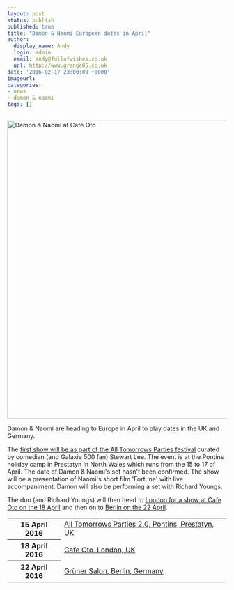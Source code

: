```yaml
---
layout: post
status: publish
published: true
title: "Damon & Naomi European dates in April"
author:
  display_name: Andy
  login: admin
  email: andy@fullofwishes.co.uk
  url: http://www.grange85.co.uk
date: '2016-02-17 23:00:00 +0000'
imageurl:
categories:
- news
- damon & naomi
tags: []
---
```

<a data-flickr-embed="true"  href="https://www.flickr.com/photos/grange85/14030836219/in/photolist-nnRGMi-niWSor-nmYjYW-egpvn3-dQekJ1-dPR77r-dPR7a6-dPWH1m-dPWH4o-dPR7kR-dPQFZn-dPWhUE-aYtfKF-aYtga6-aU2U5H-aU2TY2-aU2TJV-9GFEp6-9GqTu5-92XNmc-5SKhQz-aU2TRx-9LjNR6-9LjPqH-9GJwH7-9GFEdk-9GJwMY-9GFEik-9GFEaK-9GnZdT-9GnZar-9GnZiM-9yPo2G-92XNug-931V7j-931V37-931UUJ-82imf8-7YkaUJ-7XNeqw-7XNfrA-7XJYaB-7XNdms-7XJW5a-7XJVvx-7Ah21G-7AdeTr-6VxXup-6VBZK7-6VxWL8" title="Damon & Naomi at Café Oto"><img class="aligncenter" src="https://farm3.staticflickr.com/2903/14030836219_82d2b8ba33_b.jpg" width="1024" height="685" alt="Damon & Naomi at Café Oto"></a>
<p class="lead">Damon & Naomi are heading to Europe in April to play dates in the UK and Germany.</p>
<p>The <a href="https://db.fullofwishes.co.uk/damon-and-naomi/shows/2015/2016-04-15-all-tomorrows-parties-pontins-prestatyn-uk/">first show will be as part of the All Tomorrows Parties festival</a> curated by comedian (and Galaxie 500 fan) Stewart Lee. The event is at the Pontins holiday camp in Prestatyn in North Wales which runs from the 15 to 17 of April. The date of Damon & Naomi's set hasn't been confirmed. The show will be a presentation of Naomi's short film 'Fortune' with live accompaniment. Damon will also be performing a set with Richard Youngs.</p>

<p>The duo (and Richard Youngs) will then head to <a href="https://db.fullofwishes.co.uk/damon-and-naomi/shows/2016/2016-04-18-damon-and-naomi-cafe-oto-london-uk/">London for a show at Cafe Oto on the 18 April</a> and then on to <a href="https://db.fullofwishes.co.uk/damon-and-naomi/shows/2016/2016-04-22-damon-and-naomi-gruner-salon-berlin-germany/">Berlin on the 22 April</a>.</p>
<table class="table table-striped">
        <tbody><tr>
        <th class="col-md-4">15 April 2016</th>
        <td class="col-md-8"><a href="https://db.fullofwishes.co.uk/damon-and-naomi/shows/2015/2016-04-15-all-tomorrows-parties-pontins-prestatyn-uk/">All Tomorrows Parties 2.0, Pontins, Prestatyn, UK</a></td>
        </tr>
        <tr>
        <th class="col-md-4">18 April 2016</th>
        <td class="col-md-8"><a href="https://db.fullofwishes.co.uk/damon-and-naomi/shows/2016/2016-04-18-damon-and-naomi-cafe-oto-london-uk/">Cafe Oto, London, UK</a></td>
        </tr>
        <tr>
        <th class="col-md-4">22 April 2016</th>
        <td class="col-md-8"><a href="https://db.fullofwishes.co.uk/damon-and-naomi/shows/2016/2016-04-22-damon-and-naomi-gruner-salon-berlin-germany/">Grüner Salon, Berlin, Germany</a></td>
        </tr>
</tbody></table>

<script async src="//embedr.flickr.com/assets/client-code.js" charset="utf-8"></script>
